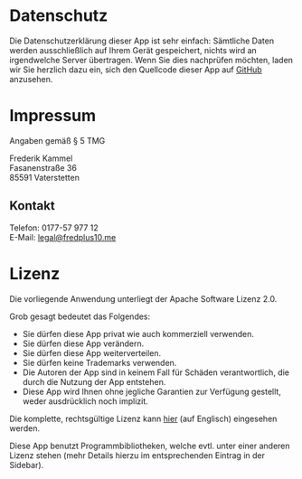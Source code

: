 # Datenschutz
Die Datenschutzerklärung dieser App ist sehr einfach: Sämtliche Daten 
werden ausschließlich auf Ihrem Gerät gespeichert, nichts wird an 
irgendwelche Server übertragen. Wenn Sie dies nachprüfen möchten, laden
wir Sie herzlich dazu ein, sich den Quellcode dieser App auf 
[GitHub](http://github.com/vatbub/Scoreboard) anzusehen. 

# Impressum
Angaben gemäß § 5 TMG

Frederik Kammel  
Fasanenstraße 36  
85591 Vaterstetten  

## Kontakt
Telefon: 0177-57 977 12  
E-Mail: [legal@fredplus10.me](mailto:legal@fredplus10.me)

# Lizenz
Die vorliegende Anwendung unterliegt der Apache Software Lizenz 2.0. 

Grob gesagt bedeutet das Folgendes:
- Sie dürfen diese App privat wie auch kommerziell verwenden.
- Sie dürfen diese App verändern.
- Sie dürfen diese App weiterverteilen.
- Sie dürfen keine Trademarks verwenden.
- Die Autoren der App sind in keinem Fall für Schäden verantwortlich,
  die durch die Nutzung der App entstehen.
- Diese App wird Ihnen ohne jegliche Garantien zur Verfügung gestellt,
  weder ausdrücklich noch implizit.
  
Die komplette, rechtsgültige Lizenz kann [hier](http://www.apache.org/licenses/LICENSE-2.0.html) (auf Englisch) eingesehen werden. 

Diese App benutzt Programmbibliotheken, welche evtl. unter einer anderen 
Lizenz stehen (mehr Details hierzu im entsprechenden Eintrag in der Sidebar).